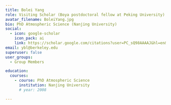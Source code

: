 ```yaml
---
title: Bolei Yang
role: Visiting Scholar (Boya postdoctoral fellow at Peking University)
avatar_filename: BoleiYang.jpg
bio: PhD Atmospheric Science (Nanjing University)
social:
  - icon: google-scholar
    icon_pack: ai
    link: https://scholar.google.com/citations?user=PC_sQ98AAAAJ&hl=en&oi=ao
email: ybl@berkeley.edu
superuser: false
user_groups:
  - Group Members

education:
  courses:
    - course: PhD Atmospheric Science
      institution: Nanjing University
      # year: 2008

---
```

